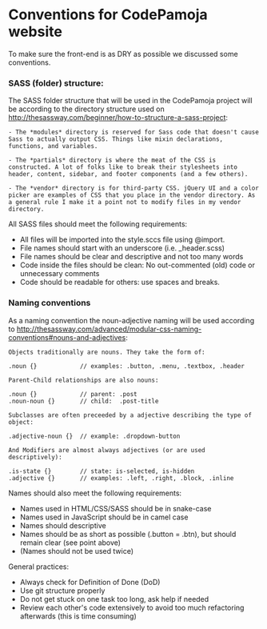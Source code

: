 # Conventions for CodePamoja website

To make sure the front-end is as DRY as possible we discussed some conventions. 

### SASS (folder) structure:

The SASS folder structure that will be used in the CodePamoja project will be according to the directory structure used on http://thesassway.com/beginner/how-to-structure-a-sass-project:
```
- The *modules* directory is reserved for Sass code that doesn't cause Sass to actually output CSS. Things like mixin declarations, functions, and variables.

- The *partials* directory is where the meat of the CSS is constructed. A lot of folks like to break their stylesheets into header, content, sidebar, and footer components (and a few others).

- The *vendor* directory is for third-party CSS. jQuery UI and a color picker are examples of CSS that you place in the vendor directory. As a general rule I make it a point not to modify files in my vendor directory.
```

All SASS files should meet the following requirements: 
- All files will be imported into the style.sccs file using @import.
- File names should start with an underscore (i.e. _header.scss)
- File names should be clear and descriptive and not too many words
- Code inside the files should be clean: No out-commented (old) code or unnecessary comments
- Code should be readable for others: use spaces and breaks.

### Naming conventions
As a naming convention the noun-adjective naming will be used according to http://thesassway.com/advanced/modular-css-naming-conventions#nouns-and-adjectives:

```
Objects traditionally are nouns. They take the form of:

.noun {}            // examples: .button, .menu, .textbox, .header

Parent-Child relationships are also nouns:

.noun {}            // parent: .post
.noun-noun {}       // child:  .post-title

Subclasses are often preceeded by a adjective describing the type of object:

.adjective-noun {}  // example: .dropdown-button

And Modifiers are almost always adjectives (or are used descriptively):

.is-state {}        // state: is-selected, is-hidden
.adjective {}       // examples: .left, .right, .block, .inline
```

Names should also meet the following requirements: 
- Names used in HTML/CSS/SASS should be in snake-case
- Names used in JavaScript should be in camel case
- Names should descriptive
- Names should be as short as possible (.button = .btn), but should remain clear (see point above)
- (Names should not be used twice)

General practices: 
- Always check for Definition of Done (DoD)
- Use git structure properly
- Do not get stuck on one task too long, ask help if needed
- Review each other's code extensively to avoid too much refactoring afterwards (this is time consuming)

